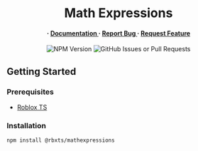 <div style="text-align: center">

<h1>Math Expressions</h1>
<h4> <span> · </span> <a href="https://github.com/DaniCatGames/MathExpressions/blob/master/readme.md"> Documentation </a> <span> · </span> <a href="https://github.com/DaniCatGames/MathExpressions/issues"> Report Bug </a> <span> · </span> <a href="https://github.com/DaniCatGames/MathExpressions/issues"> Request Feature </a> </h4>

![NPM Version](https://img.shields.io/npm/v/%40rbxts%2Fmathexpressions)
![GitHub Issues or Pull Requests](https://img.shields.io/github/issues/DaniCatGames/MathExpressions)


</div>

## Getting Started

### Prerequisites

- <a href="https://roblox-ts.com/">Roblox TS</a>

### Installation

```bash
npm install @rbxts/mathexpressions
```

